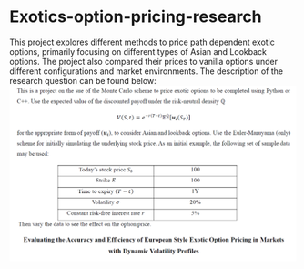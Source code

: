 # Exotics-option-pricing-research
This project explores different methods to price path dependent exotic options, primarily focusing on different types of Asian and Lookback options. The project also compared their prices to vanilla options under different configurations and market environments. 
The description of the research question can be found below: 
![Test Image 1](des.PNG)
